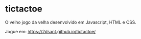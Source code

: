 # tictactoe

O velho jogo da velha desenvolvido em Javascript, HTML e CSS.

Jogue em:
https://2dsant.github.io/tictactoe/
